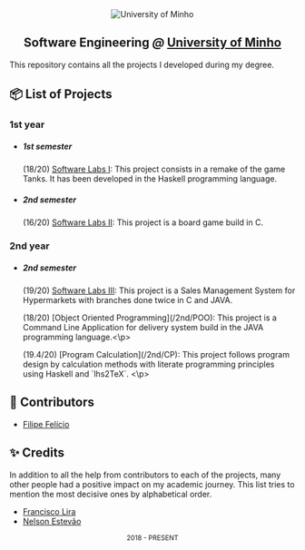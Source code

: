 <div align="center">
  <img src="https://www.eng.uminho.pt/SiteAssets/Logo.PNG" alt="University of Minho">
  <br>
  <h2>
  <strong>Software Engineering</strong>
  <em>@</em>
  <strong><a href="https://www.uminho.pt/EN/">University of Minho</a></strong>
  </h2>
</div>

This repository contains all the projects I developed during my degree.

## :package: List of Projects

### **1st year**

- ##### 1st semester

  (18/20) [Software Labs I](/1st/LI1/):
    This project consists in a remake of the game Tanks. It has been developed in the
    Haskell programming language.

- ##### 2nd semester

  (16/20) [Software Labs II](/1st/LI2):
    This project is a board game build in C.
    
### **2nd year**

- ##### 2nd semester

  (19/20) [Software Labs III](/2nd/LI3):
    This project is a Sales Management System for Hypermarkets with branches
    done twice in C and JAVA.
  <p>(18/20) [Object Oriented Programming](/2nd/POO):
    This project is a Command Line Application for delivery system build in the JAVA
    programming language.<\p>
  <p>(19.4/20) [Program Calculation](/2nd/CP):
    This project follows program design by calculation methods with literate
    programming principles using Haskell and `lhs2TeX`. <\p>


## :handshake: Contributors

- [Filipe Felício][filipe]

[filipe]: https://github.com/FilipeFelicio

## :sparkles: Credits

In addition to all the help from contributors to each of the projects, many
other people had a positive impact on my academic journey. This list tries to
mention the most decisive ones by alphabetical order.

- [Francisco Lira][lira]
- [Nelson Estevão][nelson]



[lira]: https://github.com/FranciscoLira
[nelson]: https://github.com/nelsonmestevao

<div align="center">
  <sub>2018 - PRESENT</sub>
</div>
